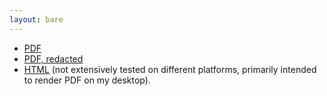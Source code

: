 ```yaml
---
layout: bare
---
```


- [PDF](CV-MartinTournoij.pdf)
- [PDF, redacted](CV-MartinTournoij-redacted.pdf)
- [HTML](CV-MartinTournoij.html) (not extensively tested on different platforms,
  primarily intended to render PDF on my desktop).
